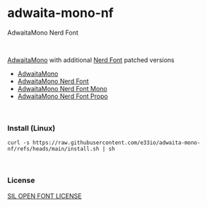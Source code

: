 # adwaita-mono-nf

AdwaitaMono Nerd Font

&nbsp;

[AdwaitaMono](https://gitlab.gnome.org/GNOME/adwaita-fonts/-/tree/main/mono) with additional [Nerd Font](https://www.nerdfonts.com) patched versions
- [AdwaitaMono](https://github.com/e33io/adwaita-mono-nf/tree/main/AdwaitaMono)
- [AdwaitaMono Nerd Font](https://github.com/e33io/adwaita-mono-nf/tree/main/AdwaitaMono-Nerd)
- [AdwaitaMono Nerd Font Mono](https://github.com/e33io/adwaita-mono-nf/tree/main/AdwaitaMono-Nerd-Mono)
- [AdwaitaMono Nerd Font Propo](https://github.com/e33io/adwaita-mono-nf/tree/main/AdwaitaMono-Nerd-Propo)

&nbsp;

### Install (Linux)
```
curl -s https://raw.githubusercontent.com/e33io/adwaita-mono-nf/refs/heads/main/install.sh | sh
```

&nbsp;

### License
[SIL OPEN FONT LICENSE](https://github.com/e33io/adwaita-mono-nf/blob/main/LICENSE)
